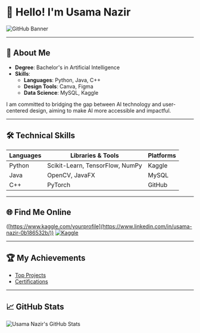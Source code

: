 # 👋 Hello! I'm Usama Nazir



![GitHub Banner](https://user-images.githubusercontent.com/115386517/225841791-e6eb2fcf-6de1-45ec-a5e8-0c321f0af245.gif) <!-- Add a personalized banner -->

---

## 🚀 About Me

- **Degree**: Bachelor's in Artificial Intelligence
- **Skills**:
  - **Languages**: Python, Java, C++
  - **Design Tools**: Canva, Figma
  - **Data Science**: MySQL, Kaggle

I am committed to bridging the gap between AI technology and user-centered design, aiming to make AI more accessible and impactful.

---

## 🛠️ Technical Skills

| Languages | Libraries & Tools  | Platforms |
| --------- | ------------------ | --------- |
| Python    | Scikit-Learn, TensorFlow, NumPy | Kaggle |
| Java      | OpenCV, JavaFX      | MySQL     |
| C++       | PyTorch             | GitHub    |

---

## 🌐 Find Me Online

([https://www.kaggle.com/yourprofile](https://www.linkedin.com/in/usama-nazir-0b186532b/))
[![Kaggle](https://img.shields.io/badge/Kaggle-20BEFF?style=for-the-badge&logo=kaggle&logoColor=white)](https://www.kaggle.com/yourprofile)

---

## 🏆 My Achievements

- [Top Projects](https://github.com/yourusername/topproject)
- [Certifications](https://www.yourcertificationlink.com)

---

## 📈 GitHub Stats

![Usama Nazir's GitHub Stats](https://github-readme-stats.vercel.app/api?username=yourusername&show_icons=true&theme=radical)


